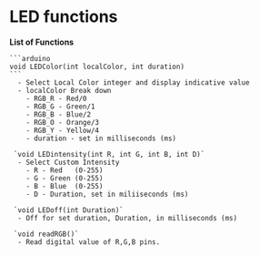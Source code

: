 # **LED functions**

   **List of Functions**
  
    ```arduino
    void LEDColor(int localColor, int duration)
    ```
      - Select Local Color integer and display indicative value
      - localColor Break down
        - RGB_R - Red/0
        - RGB_G - Green/1
        - RGB_B - Blue/2
        - RGB_O - Orange/3
        - RGB_Y - Yellow/4
        - duration - set in milliseconds (ms)
        
     `void LEDintensity(int R, int G, int B, int D)`
      - Select Custom Intensity
        - R - Red   (0-255)
        - G - Green (0-255)
        - B - Blue  (0-255)
        - D - Duration, set in miliiseconds (ms)
        
     `void LEDoff(int Duration)`
      - Off for set duration, Duration, in milliseconds (ms)
      
     `void readRGB()`
      - Read digital value of R,G,B pins.
